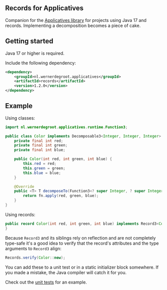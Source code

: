 ## Records for Applicatives

Companion for the [Applicatives library](https://github.com/wernerdegroot/applicatives) for projects using Java 17 and records. Implementing a decomposition becomes a piece of cake.

## Getting started

Java 17 or higher is required.

Include the following dependency:

```xml
<dependency>
    <groupId>nl.wernerdegroot.applicatives</groupId>
    <artifactId>records</artifactId>
    <version>1.2.0</version>
</dependency>
```

## Example

Using classes:

```java
import nl.wernerdegroot.applicatives.runtime.Function3;

public class Color implements Decomposable3<Integer, Integer, Integer> {
    private final int red;
    private final int green;
    private final int blue;

    public Color(int red, int green, int blue) {
        this.red = red;
        this.green = green;
        this.blue = blue;
    }

    @Override
    public <T> T decomposeTo(Function3<? super Integer, ? super Integer, ? super Integer, ? extends T> fn) {
        return fn.apply(red, green, blue);
    }
}
```

Using records:

```java
public record Color(int red, int green, int blue) implements Record3<Color, Integer, Integer, Integer> {
}
```

Because `Record3` and its siblings rely on reflection and are not completely type-safe it's a good idea to verify that the record's attributes and the type arguments to `Record3` align:

```java
Records.verify(Color::new);
```

You can add these to a unit test or in a static initializer block somewhere. If you made a mistake, the Java compiler will catch it for you. 

Check out the [unit tests](https://github.com/wernerdegroot/applicatives/blob/main/records/src/test/java/nl/wernerdegroot/applicatives/records/Record3Test.java) for an example.